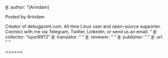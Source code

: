 [#]: subject: ""
[#]: via: "https://www.debugpoint.com/2022/01/linux-kernel-5-17-rc1/"
[#]: author: "[Arindam]

Posted by Arindam

Creator of debugpoint.com. All time Linux user and open-source supporter. Connect with me via Telegram, Twitter, LinkedIn, or send us an email. "
[#]: collector: "lujun9972"
[#]: translator: " "
[#]: reviewer: " "
[#]: publisher: " "
[#]: url: " "


======

